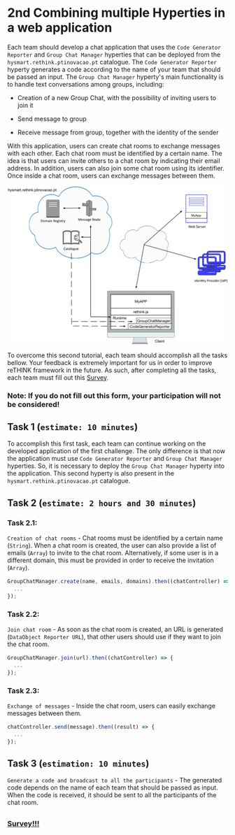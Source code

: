# 2nd Combining multiple Hyperties in a web application 

Each team should develop a chat application that uses the `Code Generator Reporter` and `Group Chat Manager` hyperties that can be deployed from the `hysmart.rethink.ptinovacao.pt` catalogue. The `Code Generator Reporter` hyperty generates a code according to the name of your team that should be passed an input. The `Group Chat Manager` hyperty's main functionality is to handle text conversations among groups, including:

 * Creation of a new Group Chat, with the possibility of inviting users to join it
 
 * Send message to group

 * Receive message from group, together with the identity of the sender
 

With this application, users can create chat rooms to exchange messages with each other. Each chat room must be identified by a certain name. The idea is that users can invite others to a chat room by indicating their email address. In addition, users can also join some chat room using its identifier. Once inside a chat room, users can exchange messages between them. 
   

![2nd Challenge](./Figures/2-Tutorial.jpg)

To overcome this second tutorial, each team should accomplish all the tasks bellow. 
Your feedback is extremely important for us in order to improve reTHINK framework in the future. As such, after completing all the tasks, each team must fill out this [Survey](https://docs.google.com/forms/d/e/1FAIpQLSdSUG4lieayZa_SaV64shdn5VG8NgmfxlzcLWVTlQAzresccw/viewform). 

### Note: If you do not fill out this form, your participation will not be considered! 


## Task 1 (`estimate: 10 minutes`)

To accomplish this first task, each team can continue working on the developed application of the first challenge. The only difference is that now the application must use `Code Generator Reporter` and `Group Chat Manager` hyperties. So, it is necessary to deploy the `Group Chat Manager` hyperty into the application. This second hyperty is also present in the `hysmart.rethink.ptinovacao.pt` catalogue.


## Task 2 (`estimate: 2 hours and 30 minutes`)

### Task 2.1:

`Creation of chat rooms` - Chat rooms must be identified by a certain name (`String`). When a chat room is created, the user can also provide a list of emails (`Array`) to invite to the chat room. Alternatively, if some user is in a different domain, this must be provided in order to receive the invitation (`Array`). 

```javascript
GroupChatManager.create(name, emails, domains).then((chatController) => {
  ...
});
```


### Task 2.2: 

`Join chat room` - As soon as the chat room is created, an URL is generated (`DataObject Reporter URL`), that other users should use if they want to join the chat room.

```javascript
GroupChatManager.join(url).then((chatController) => {
  ...
});
```


### Task 2.3: 

`Exchange of messages` - Inside the chat room, users can easily exchange messages between them.

```javascript
chatController.send(message).then((result) => {
  ...
});
```

## Task 3 (`estimation: 10 minutes`)

`Generate a code and broadcast to all the participants` - The generated code depends on the name of each team that should be passed as input. When the code is received, it should be sent to all the participants of the chat room.

##

### [Survey!!!](https://docs.google.com/forms/d/e/1FAIpQLSdSUG4lieayZa_SaV64shdn5VG8NgmfxlzcLWVTlQAzresccw/viewform) 

